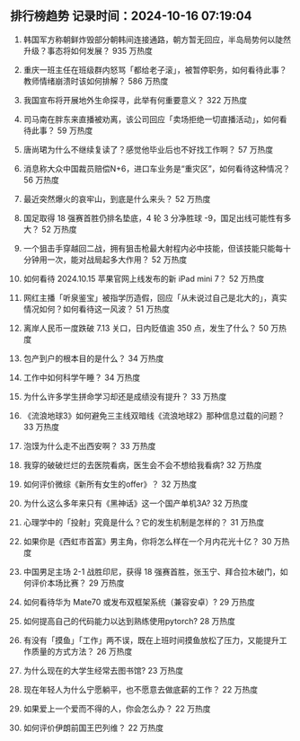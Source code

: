 
## 排行榜趋势 记录时间：2024-10-16 07:19:04
  
  1. 韩国军方称朝鲜炸毁部分朝韩间连接通路，朝方暂无回应，半岛局势何以陡然升级？事态将如何发展？ 935 万热度
    
  2. 重庆一班主任在班级群内怒骂「都给老子滚」，被暂停职务，如何看待此事？教师情绪崩溃时该如何排解？ 586 万热度
    
  3. 我国宣布将开展地外生命探寻，此举有何重要意义？ 322 万热度
    
  4. 司马南在胖东来直播被劝离，该公司回应「卖场拒绝一切直播活动」，如何看待此事？ 59 万热度
    
  5. 唐尚珺为什么不继续复读了？感觉他毕业后也不好找工作啊？ 57 万热度
    
  6. 消息称大众中国裁员赔偿N+6，进口车业务是“重灾区”，如何看待这种情况？ 56 万热度
    
  7. 最近突然爆火的哀牢山，到底是什么来头？ 52 万热度
    
  8. 国足取得 18 强赛首胜仍排名垫底，4 轮 3 分净胜球 -9，国足出线可能性有多大？ 52 万热度
    
  9. 一个狙击手穿越回二战，拥有狙击枪最大射程内必中技能，但该技能只能每十分钟用一次，能对战局起多大作用？ 52 万热度
    
  10. 如何看待 2024.10.15 苹果官网上线发布的新 iPad mini 7？ 52 万热度
    
  11. 网红主播「听泉鉴宝」被指学历造假，回应「从未说过自己是北大的」，真实情况如何？如何看待这一风波？ 51 万热度
    
  12. 离岸人民币一度跌破 7.13 关口，日内贬值逾 350 点，发生了什么？ 50 万热度
    
  13. 包产到户的根本目的是什么？ 34 万热度
    
  14. 工作中如何科学午睡？ 34 万热度
    
  15. 为什么许多学生拼命学习却还是成绩没有提升？ 33 万热度
    
  16. 《流浪地球3》如何避免三主线双暗线《流浪地球2》那种信息过载的问题？ 33 万热度
    
  17. 泡馍为什么走不出西安啊？ 33 万热度
    
  18. 我穿的破破烂烂的去医院看病，医生会不会不想给我看病? 32 万热度
    
  19. 如何评价微综《新所有女生的offer》？ 32 万热度
    
  20. 为什么这么多年来只有《黑神话》这一个国产单机3A? 32 万热度
    
  21. 心理学中的「投射」究竟是什么？它的发生机制是怎样的？ 31 万热度
    
  22. 如果你是《西虹市首富》男主角，你将怎么样在一个月内花光十亿？ 30 万热度
    
  23. 中国男足主场 2-1 战胜印尼，获得 18 强赛首胜，张玉宁、拜合拉木破门，如何评价本场比赛？ 29 万热度
    
  24. 如何看待华为 Mate70 或发布双框架系统（兼容安卓）? 29 万热度
    
  25. 如何提高自己的代码能力以达到熟练使用pytorch? 28 万热度
    
  26. 有没有「摸鱼」「工作」两不误，既在上班时间摸鱼放松了压力，又能提升工作质量的方式方法？ 26 万热度
    
  27. 为什么现在的大学生经常去图书馆? 23 万热度
    
  28. 现在年轻人为什么宁愿躺平，也不愿意去做底薪的工作？ 22 万热度
    
  29. 如果爱上一个爱而不得的人，你会怎么办？ 22 万热度
    
  30. 如何评价伊朗前国王巴列维？ 22 万热度
    